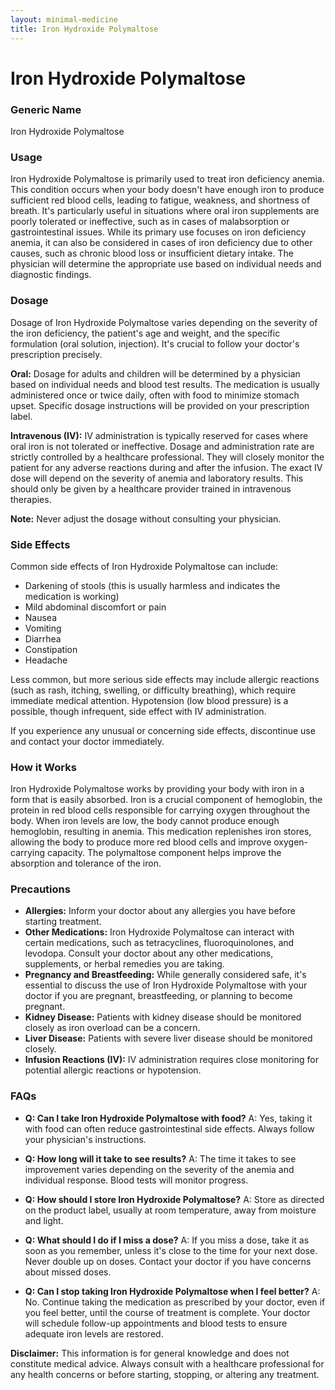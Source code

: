 ```yaml
---
layout: minimal-medicine
title: Iron Hydroxide Polymaltose
---
```


# Iron Hydroxide Polymaltose
### Generic Name
Iron Hydroxide Polymaltose

### Usage
Iron Hydroxide Polymaltose is primarily used to treat iron deficiency anemia. This condition occurs when your body doesn't have enough iron to produce sufficient red blood cells, leading to fatigue, weakness, and shortness of breath.  It's particularly useful in situations where oral iron supplements are poorly tolerated or ineffective, such as in cases of malabsorption or gastrointestinal issues. While its primary use focuses on iron deficiency anemia, it can also be considered in cases of iron deficiency due to other causes, such as chronic blood loss or insufficient dietary intake.  The physician will determine the appropriate use based on individual needs and diagnostic findings.


### Dosage
Dosage of Iron Hydroxide Polymaltose varies depending on the severity of the iron deficiency, the patient's age and weight, and the specific formulation (oral solution, injection).  It's crucial to follow your doctor's prescription precisely.  

**Oral:**  Dosage for adults and children will be determined by a physician based on individual needs and blood test results.  The medication is usually administered once or twice daily, often with food to minimize stomach upset. Specific dosage instructions will be provided on your prescription label.

**Intravenous (IV):** IV administration is typically reserved for cases where oral iron is not tolerated or ineffective.  Dosage and administration rate are strictly controlled by a healthcare professional.  They will closely monitor the patient for any adverse reactions during and after the infusion.  The exact IV dose will depend on the severity of anemia and laboratory results.  This should only be given by a healthcare provider trained in intravenous therapies.

**Note:**  Never adjust the dosage without consulting your physician.

### Side Effects
Common side effects of Iron Hydroxide Polymaltose can include:

* Darkening of stools (this is usually harmless and indicates the medication is working)
* Mild abdominal discomfort or pain
* Nausea
* Vomiting
* Diarrhea
* Constipation
* Headache

Less common, but more serious side effects may include allergic reactions (such as rash, itching, swelling, or difficulty breathing), which require immediate medical attention.  Hypotension (low blood pressure) is a possible, though infrequent, side effect with IV administration.

If you experience any unusual or concerning side effects, discontinue use and contact your doctor immediately.

### How it Works
Iron Hydroxide Polymaltose works by providing your body with iron in a form that is easily absorbed.  Iron is a crucial component of hemoglobin, the protein in red blood cells responsible for carrying oxygen throughout the body.  When iron levels are low, the body cannot produce enough hemoglobin, resulting in anemia.  This medication replenishes iron stores, allowing the body to produce more red blood cells and improve oxygen-carrying capacity. The polymaltose component helps improve the absorption and tolerance of the iron.


### Precautions
* **Allergies:** Inform your doctor about any allergies you have before starting treatment.
* **Other Medications:**  Iron Hydroxide Polymaltose can interact with certain medications, such as tetracyclines, fluoroquinolones, and levodopa. Consult your doctor about any other medications, supplements, or herbal remedies you are taking.
* **Pregnancy and Breastfeeding:** While generally considered safe, it's essential to discuss the use of Iron Hydroxide Polymaltose with your doctor if you are pregnant, breastfeeding, or planning to become pregnant.
* **Kidney Disease:** Patients with kidney disease should be monitored closely as iron overload can be a concern.
* **Liver Disease:**  Patients with severe liver disease should be monitored closely.
* **Infusion Reactions (IV):**  IV administration requires close monitoring for potential allergic reactions or hypotension.

### FAQs

* **Q: Can I take Iron Hydroxide Polymaltose with food?** A:  Yes, taking it with food can often reduce gastrointestinal side effects.  Always follow your physician's instructions.

* **Q: How long will it take to see results?** A: The time it takes to see improvement varies depending on the severity of the anemia and individual response. Blood tests will monitor progress.

* **Q: How should I store Iron Hydroxide Polymaltose?** A: Store as directed on the product label, usually at room temperature, away from moisture and light.

* **Q: What should I do if I miss a dose?** A:  If you miss a dose, take it as soon as you remember, unless it's close to the time for your next dose.  Never double up on doses.  Contact your doctor if you have concerns about missed doses.

* **Q: Can I stop taking Iron Hydroxide Polymaltose when I feel better?** A: No.  Continue taking the medication as prescribed by your doctor, even if you feel better, until the course of treatment is complete.  Your doctor will schedule follow-up appointments and blood tests to ensure adequate iron levels are restored.


**Disclaimer:** This information is for general knowledge and does not constitute medical advice. Always consult with a healthcare professional for any health concerns or before starting, stopping, or altering any treatment.
